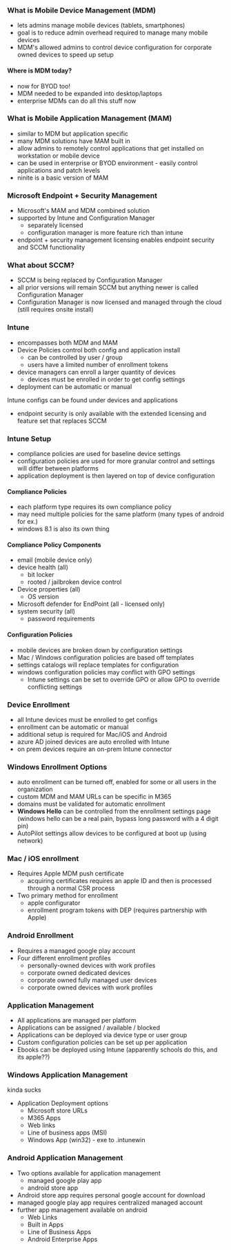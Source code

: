 ### What is Mobile Device Management (MDM)
- lets admins manage mobile devices (tablets, smartphones)
- goal is to reduce admin overhead required to manage many mobile devices
- MDM's allowed admins to control device configuration for corporate owned devices to speed up setup
#### Where is MDM today?
- now for BYOD too!
- MDM needed to be expanded into desktop/laptops
- enterprise MDMs can do all this stuff now

### What is Mobile Application Management (MAM)
- similar to MDM but application specific
- many MDM solutions have MAM built in
- allow admins to remotely control applications that get installed on workstation or mobile device
- can be used in enterprise or BYOD environment - easily control applications and patch levels
- ninite is a basic version of MAM
### Microsoft Endpoint + Security Management
- Microsoft's MAM and MDM combined solution
- supported by Intune and Configuration Manager
	- separately licensed
	- configuration manager is more feature rich than intune
- endpoint + security management licensing enables endpoint security and SCCM functionality
### What about SCCM?
- SCCM is being replaced by Configuration Manager
- all prior versions will remain SCCM but anything newer is called Configuration Manager
- Configuration Manager is now licensed and managed through the cloud (still requires onsite install)
### Intune
- encompasses both MDM and MAM
- Device Policies control both config and application install
	- can be controlled by user / group
	- users have a limited number of enrollment tokens
- device managers can enroll a larger quantity of devices
	- devices must be enrolled in order to get config settings
- deployment can be automatic or manual

Intune configs can be found under devices and applications
- endpoint security is only available with the extended licensing and feature set that replaces SCCM

### Intune Setup
- compliance policies are used for baseline device settings
- configuration policies are used for more granular control and settings will differ between platforms
- application deployment is then layered on top of device configuration
#### Compliance Policies
- each platform type requires its own compliance policy
- may need multiple policies for the same platform (many types of android for ex.)
- windows 8.1 is also its own thing
#### Compliance Policy Components
- email (mobile device only)
- device health (all)
	- bit locker
	- rooted / jailbroken device control
- Device properties (all)
	- OS version
- Microsoft defender for EndPoint (all - licensed only)
- system security (all)
	- password requirements

#### Configuration Policies
- mobile devices are broken down by configuration settings
- Mac / Windows configuration policies are based off templates
- settings catalogs will replace templates for configuration
- windows configuration policies may conflict with GPO settings
	- Intune settings can be set to override GPO or allow GPO to override conflicting settings

### Device Enrollment
- all Intune devices must be enrolled to get configs
- enrollment can be automatic or manual
- additional setup is required for Mac/iOS and Android
- azure AD joined devices are auto enrolled with Intune
- on prem devices require an on-prem Intune connector
### Windows Enrollment Options
- auto enrollment can be turned off, enabled for some or all users in the organization
- custom MDM and MAM URLs can be specific in M365
- domains must be validated for automatic enrollment
- **Windows Hello** can be controlled from the enrollment settings page (windows hello can be a real pain, bypass long password with a 4 digit pin)
- AutoPilot settings allow devices to be configured at boot up (using network)
### Mac / iOS enrollment
- Requires Apple MDM push certificate
	- acquiring certificates requires an apple ID and then is processed through a normal CSR process
- Two primary method for enrollment
	- apple configurator
	- enrollment program tokens with DEP (requires partnership with Apple)
### Android Enrollment
- Requires a managed google play account
- Four different enrollment profiles
	- personally-owned devices with work profiles
	- corporate owned dedicated devices
	- corporate owned fully managed user devices
	- corporate owned devices with work profiles
### Application Management
- All applications are managed per platform
- Applications can be assigned / available / blocked
- Applications can be deployed via device type or user group
- Custom configuration policies can be set up per application
- Ebooks can be deployed using Intune (apparently schools do this, and its apple??)
### Windows Application Management
kinda sucks
- Application Deployment options
	- Microsoft store URLs
	- M365 Apps
	- Web links
	- Line of business apps (MSI)
	- Windows App (win32) - exe to .intunewin
### Android Application Management
- Two options available for application management
	- managed google play app
	- android store app
- Android store app requires personal google account for download
- managed google play app requires centralized managed account
- further app management available on android
	- Web Links
	- Built in Apps
	- Line of Business Apps
	- Android Enterprise Apps
